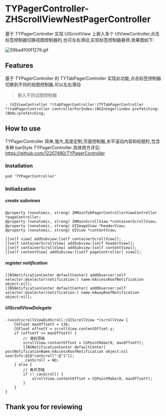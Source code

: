 # TYPagerController-ZHScrollViewNestPagerController
基于 TYPagerController 实现 UIScrollView 上嵌入多个 UIViewController,点击标签控制器切换视图控制器的,也可左右滑动,实现标签控制器悬停,效果图如下:

![59ba4f00f1279.gif](https://i.loli.net/2017/09/14/59ba4f00f1279.gif)
## Features
基于 TYPagerController 的 TYTabPagerController 实现此功能,点击标签控制器切换到不同的视图控制器,可以左右滑动
>嵌入不同试图控制器

```
- (UIViewController *)tabPagerController:(TYTabPagerController *)tabPagerController controllerForIndex:(NSInteger)index prefetching:(BOOL)prefetching;
```
## How to use
TYPagerController 简单,强大,高度定制,页面控制器,水平滚动内容和标题栏,包含多种 barStyle
TYPagerController 具体用方详见: 
<https://github.com/12207480/TYPagerController>
### Installation
```
pod 'TYPagerController'
```
### Initialization
##### create subviews
```
@property (nonatomic, strong) ZHMainTabPagerControllerViewController *pageController;
@property (nonatomic, strong) ZHMainScrollView *containerScrollView;
@property (nonatomic, strong) UIImageView *headerView;
@property (nonatomic, strong) UIView *contentView;
```
```
[[self view] addSubview:[self containerScrollView]];
[[self containerScrollView] addSubview:[self headerView]];
[[self containerScrollView] addSubview:[self contentView]];
[[self contentView] addSubview:[[self pageController] view]];
```
##### register notification
```
[[NSNotificationCenter defaultCenter] addObserver:self selector:@selector(notification:) name:kAccessRoofNotification object:nil];
[[NSNotificationCenter defaultCenter] addObserver:self selector:@selector(notification:) name:kAwayRoofNotification object:nil];
```
##### UIScrollViewDelegate
```
-(void)scrollViewDidScroll:(UIScrollView *)scrollView {
    CGFloat maxOffsetY = 136;
    CGFloat offsetY = scrollView.contentOffset.y;
    if (offsetY >= maxOffsetY) {
        // 滑到顶端
        scrollView.contentOffset = CGPointMake(0, maxOffsetY);
        [[NSNotificationCenter defaultCenter] postNotificationName:kAccessRoofNotification object:nil userInfo:@{@"canScroll":@"1"}];
        _canScroll = NO;
    } else {
        // 离开顶端
        if (!_canScroll) {
            scrollView.contentOffset = CGPointMake(0, maxOffsetY);
        }
    }
}
```
## Thank you for reviewing





